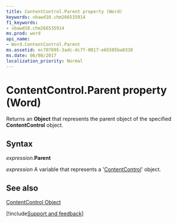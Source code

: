 ```yaml
---
title: ContentControl.Parent property (Word)
keywords: vbawd10.chm266535914
f1_keywords:
- vbawd10.chm266535914
ms.prod: word
api_name:
- Word.ContentControl.Parent
ms.assetid: ec707095-3adc-dc7f-0817-e65505ba0338
ms.date: 06/08/2017
localization_priority: Normal
---
```



# ContentControl.Parent property (Word)

Returns an  **Object** that represents the parent object of the specified **ContentControl** object.


## Syntax

_expression_.**Parent**

_expression_ A variable that represents a '[ContentControl](Word.ContentControl.md)' object.


## See also


[ContentControl Object](Word.ContentControl.md)

[!include[Support and feedback](~/includes/feedback-boilerplate.md)]